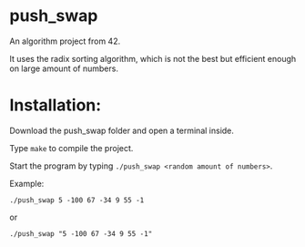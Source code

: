 # push_swap
An algorithm project from 42.

It uses the radix sorting algorithm, which is not the best but efficient enough on large amount of numbers.

<h1>Installation:</h1> 

Download the push_swap folder and open a terminal inside.

Type `make` to compile the project.

Start the program by typing `./push_swap <random amount of numbers>`.

Example: 

`./push_swap 5 -100 67 -34 9 55 -1`

or

`./push_swap "5 -100 67 -34 9 55 -1"`
